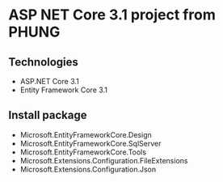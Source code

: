 # ASP NET Core 3.1 project from PHUNG
## Technologies
- ASP.NET Core 3.1
- Entity Framework Core 3.1
## Install package
- Microsoft.EntityFrameworkCore.Design
- Microsoft.EntityFrameworkCore.SqlServer
- Microsoft.EntityFrameworkCore.Tools
- Microsoft.Extensions.Configuration.FileExtensions
- Microsoft.Extensions.Configuration.Json
